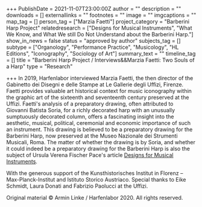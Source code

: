 +++
PublishDate = 2021-11-07T23:00:00Z
author = ""
description = ""
downloads = []
externallinks = ""
footnotes = ""
image = ""
imgcaptions = ""
map_tag = []
person_tag = ["Marzia Faetti"]
project_category = "Barberini Harp Project"
relatedresearch = ["Designs for Musical Instruments", "What We Know, and What We still Do Not Understand about the Barberini Harp."]
show_in_news = false
status = "approved by author"
subjects_tag = []
subtype = ["Organology", "Performance Practice", "Musicology", "HL Editions", "Iconography", "Sociology of Art"]
summary_text = ""
timeline_tag = []
title = "Barberini Harp Project / Interviews&&Marzia Faetti: Two Souls of a Harp"
type = "Research"

+++
In 2019, Harfenlabor interviewed Marzia Faetti, the then director of the Gabinetto dei Disegni e delle Stampe at Le Gallerie degli Uffizi, Firenze. Faetti provides valuable art historical context for music iconography within the graphic art of the sixteenth and seventeenth century preserved at the Uffizi. Faetti's analysis of a preparatory drawing, often attributed to Giovanni Batista Soria, for a richly decorated harp with an unusually sumptuously decorated column, offers a fascinating insight into the aesthetic, musical, political, ceremonial and economic importance of such an instrument. This drawing is believed to be a preparatory drawing for the Barberini Harp, now preserved at the Museo Nazionale dei Strumenti Musicali, Roma. The matter of whether the drawing is by Soria, and whether it could indeed be a preparatory drawing for the Barberini Harp is also the subject of Ursula Verena Fischer Pace's article [Designs for Musical Instruments](https://harfenlabor.netlify.app/research/disegni-per-strumenti-musicali/ "Designs for Musical Instruments").

With the generous support of the Kunsthistorisches Institut in Florenz – Max-Planck-Institut and Istituto Storico Austriaco. Special thanks to Eike Schmidt, Laura Donati and Fabrizio Paolucci at the Uffizi.

Original material © Armin Linke / Harfenlabor 2020. All rights reserved.